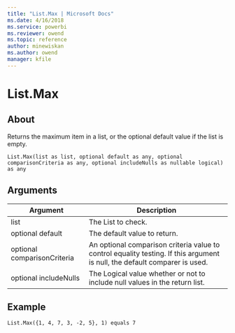 ```yaml
---
title: "List.Max | Microsoft Docs"
ms.date: 4/16/2018
ms.service: powerbi
ms.reviewer: owend
ms.topic: reference
author: minewiskan
ms.author: owend
manager: kfile
---
```

# List.Max

  
## About  
Returns the maximum item in a list, or the optional default value if the list is empty.  
  
```  
List.Max(list as list, optional default as any, optional comparisonCriteria as any, optional includeNulls as nullable logical) as any  
```  
  
## Arguments  
  
|Argument|Description|  
|------------|---------------|  
|list|The List to check.|  
|optional default|The default value to return.|  
|optional comparisonCriteria|An optional comparison criteria value to control equality testing. If this argument is null, the default comparer is used.|  
|optional includeNulls|The Logical value whether or not to include null values in the return list.|  
  
## Example  
  
```  
List.Max({1, 4, 7, 3, -2, 5}, 1) equals 7  
```  
